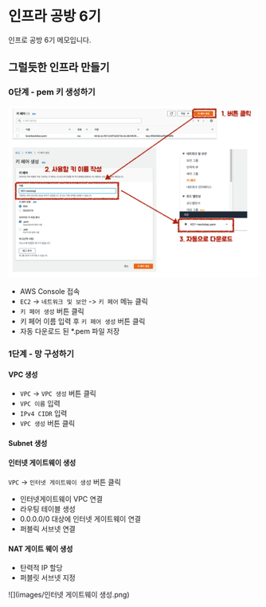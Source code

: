 # 인프라 공방 6기
인프로 공방 6기 메모입니다.

## 그럴듯한 인프라 만들기
### 0단계 - pem 키 생성하기
![](images/00-키페어생성.png)

* AWS Console 접속
* `EC2` -> `네트워크 및 보안` -> `키 페어` 메뉴 클릭
* `키 페어 생성` 버튼 클릭
* 키 페어 이름 입력 후 `키 페어 생성` 버튼 클릭
* 자동 다운로드 된 *.pem 파일 저장

### 1단계 - 망 구성하기
#### VPC 생성
* `VPC` -> `VPC 생성` 버튼 클릭
* `VPC 이름` 입력
* `IPv4 CIDR` 입력
* `VPC 생성` 버튼 클릭

#### Subnet 생성



#### 인터넷 게이트웨이 생성
`VPC` -> `인터넷 게이트웨이 생성` 버튼 클릭
* 인터넷게이트웨이 VPC 연결
* 라우팅 테이블 생성
* 0.0.0.0/0 대상에 인터넷 게이트웨이 연결
* 퍼블릭 서브넷 연결


#### NAT 게이트 웨이 생성
* 탄력적 IP 할당
* 퍼블릿 서브넷 지정


![](images/인터넷 게이트웨이 생성.png)
